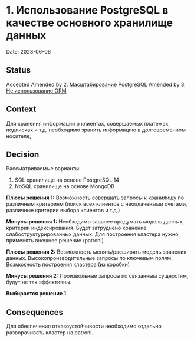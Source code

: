 # 1. Использование PostgreSQL в качестве основного хранилище данных

Date: 2023-06-06

## Status

Accepted
Amended by [2. Масштабирование PostgreSQL](0002-масштабирование.md)
Amended by [3. Не использование ORM](0003-orm.md)


## Context

Для хранения информации о клиентах, совершаемых платежах, подписках и т.д. необходимо зранить информацию в долговременном носителе;

## Decision

Рассматриваемые варианты:
1. SQL хранилище на основе PostgreSQL 14
2.  NoSQL хранилище на основе MongoDB

**Плюсы решения 1:**
Возможность совершать запросы к хранилищу по различным критериям (поиск всех клиентов с неоплачеными счетами, различные критерии выбора клиентов и т.д.)

**Минусы решения 1:**
Необходимо заранее продумать модель данных, критерии индексирования. Будет затруднено хранение слабоструктурированных данных. Для построения кластера нужно применять внешнее решение (patroni)

**Плюсы решения 2:**
Возможность менять/расширять модель зранения данных. Высокопроизводительные запросы по ключевым полям. Возможность построения кластера (из коробки)

**Минусы решения 2:**
Произвольные запросы по связанным сущностям, будут не так эффективны.

**Выбирается решение 1**

## Consequences
Для обеспечения отказоустойчивости необходимо отдельно разворачивать кластер на patroni.